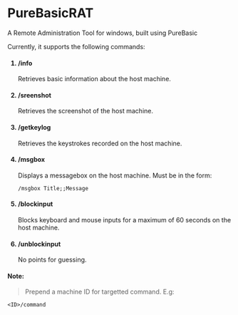 # PureBasicRAT
A Remote Administration Tool for windows, built using PureBasic
<p>
Currently, it supports the following commands:
<ol>
<h4><li>/info</li></h4>
<p>
Retrieves basic information about the host machine.
</p>
<h4><li>/sreenshot</li></h4>
<p>
Retrieves the screenshot of the host machine.
</p>
<h4><li>/getkeylog</li></h4>
<p>
Retrieves the keystrokes recorded on the host machine.
</p>
<h4><li>/msgbox</li></h4>
<p>
Displays a messagebox on the host machine. Must be in the form:

```
/msgbox Title;;Message
```

</p>
<h4><li>/blockinput</li></h4>
<p>
Blocks keyboard and mouse inputs for a maximum of 60 seconds on the host machine.
</p>
</p>
<h4><li>/unblockinput</li></h4>
<p>
No points for guessing.
</p>
</ol>

<p>

<h4>Note:</h4>

>Prepend a machine ID for targetted command. E.g:

```
<ID>/command
```

</p>
